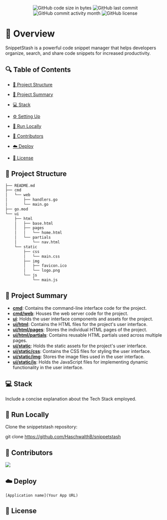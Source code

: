 <p align="center">
<a href=https://github.com/HaschwalthB/snippetstash target="_blank">
</a>
</p>



<p align="center">
<img src="https://img.shields.io/github/languages/code-size/HaschwalthB/snippetstash" alt="GitHub code size in bytes" />
<img src="https://img.shields.io/github/last-commit/HaschwalthB/snippetstash" alt="GitHub last commit" />
<img src="https://img.shields.io/github/commit-activity/m/HaschwalthB/snippetstash" alt="GitHub commit activity month" />
<img src="https://img.shields.io/github/license/HaschwalthB/snippetstash" alt="GitHub license" />
</p>

<p></p>
<p></p>

# 📌 Overview

SnippetStash is a powerful code snippet manager that helps developers organize, search, and share code snippets for increased productivity.

## 🔍 Table of Contents

* [📁 Project Structure](#project-structure)

* [📝 Project Summary](#project-summary)

* [💻 Stack](#stack)

* [⚙️ Setting Up](#setting-up)

* [🚀 Run Locally](#run-locally)

* [🙌 Contributors](#contributors)

* [☁️ Deploy](#deploy)

* [📄 License](#license)

## 📁 Project Structure

```bash
├── README.md
├── cmd
│   └── web
│       ├── handlers.go
│       └── main.go
├── go.mod
└── ui
    ├── html
    │   ├── base.html
    │   ├── pages
    │   │   └── home.html
    │   └── partials
    │       └── nav.html
    └── static
        ├── css
        │   └── main.css
        ├── img
        │   ├── favicon.ico
        │   └── logo.png
        └── js
            └── main.js
```

## 📝 Project Summary

- [**cmd**](cmd): Contains the command-line interface code for the project.
- [**cmd/web**](cmd/web): Houses the web server code for the project.
- [**ui**](ui): Holds the user interface components and assets for the project.
- [**ui/html**](ui/html): Contains the HTML files for the project's user interface.
- [**ui/html/pages**](ui/html/pages): Stores the individual HTML pages of the project.
- [**ui/html/partials**](ui/html/partials): Contains reusable HTML partials used across multiple pages.
- [**ui/static**](ui/static): Holds the static assets for the project's user interface.
- [**ui/static/css**](ui/static/css): Contains the CSS files for styling the user interface.
- [**ui/static/img**](ui/static/img): Stores the image files used in the user interface.
- [**ui/static/js**](ui/static/js): Holds the JavaScript files for implementing dynamic functionality in the user interface.

## 💻 Stack

Include a concise explanation about the Tech Stack employed.

## 🚀 Run Locally
Clone the snippetstash repository:


git clone https://github.com/HaschwalthB/snippetstash

## 🙌 Contributors
<a href="https://github.com/HaschwalthB/snippetstash/graphs/contributors">
<img src="https://contrib.rocks/image?repo=HaschwalthB/snippetstash" />
</a>

## ☁️ Deploy

`[Application name](Your App URL)`

## 📄 License



